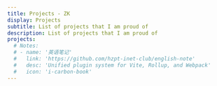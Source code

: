 ```yaml
---
title: Projects - ZK
display: Projects
subtitle: List of projects that I am proud of
description: List of projects that I am proud of
projects:
  # Notes:
  # - name: '英语笔记'
  #   link: 'https://github.com/hzpt-inet-club/english-note'
  #   desc: 'Unified plugin system for Vite, Rollup, and Webpack'
  #   icon: 'i-carbon-book'
---
```


<ListProjects :projects="frontmatter.projects"/>

<!-- <StarsRanking/> -->
